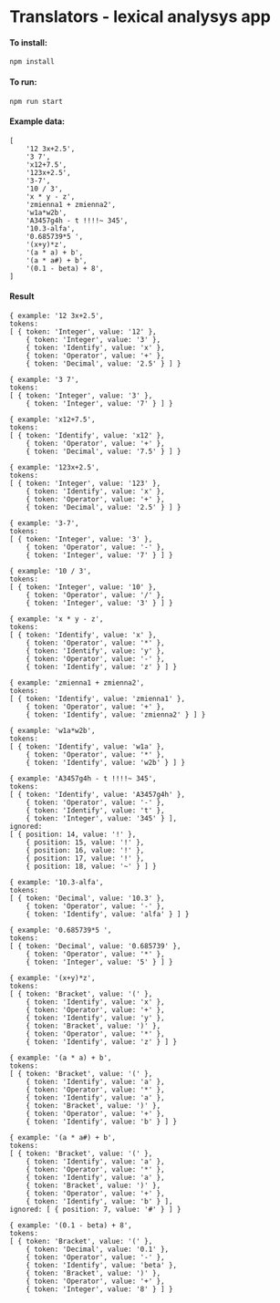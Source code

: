 # Translators - lexical analysys app

#### To install:

    npm install

#### To run:

    npm run start

#### Example data:

    [
        '12 3x+2.5',
        '3 7',
        'x12+7.5',
        '123x+2.5',
        '3-7',
        '10 / 3',
        'x * y - z',
        'zmienna1 + zmienna2',
        'w1a*w2b',
        'A3457g4h - t !!!!~ 345',
        '10.3-alfa',
        '0.685739*5 ',
        '(x+y)*z',
        '(a * a) + b',
        '(a * a#) + b',
        '(0.1 - beta) + 8',
    ]

#### Result


	{ example: '12 3x+2.5',
	tokens:
	[ { token: 'Integer', value: '12' },
		{ token: 'Integer', value: '3' },
		{ token: 'Identify', value: 'x' },
		{ token: 'Operator', value: '+' },
		{ token: 'Decimal', value: '2.5' } ] }

	{ example: '3 7',
	tokens:
	[ { token: 'Integer', value: '3' },
		{ token: 'Integer', value: '7' } ] }

	{ example: 'x12+7.5',
	tokens:
	[ { token: 'Identify', value: 'x12' },
		{ token: 'Operator', value: '+' },
		{ token: 'Decimal', value: '7.5' } ] }

	{ example: '123x+2.5',
	tokens:
	[ { token: 'Integer', value: '123' },
		{ token: 'Identify', value: 'x' },
		{ token: 'Operator', value: '+' },
		{ token: 'Decimal', value: '2.5' } ] }

	{ example: '3-7',
	tokens:
	[ { token: 'Integer', value: '3' },
		{ token: 'Operator', value: '-' },
		{ token: 'Integer', value: '7' } ] }

	{ example: '10 / 3',
	tokens:
	[ { token: 'Integer', value: '10' },
		{ token: 'Operator', value: '/' },
		{ token: 'Integer', value: '3' } ] }

	{ example: 'x * y - z',
	tokens:
	[ { token: 'Identify', value: 'x' },
		{ token: 'Operator', value: '*' },
		{ token: 'Identify', value: 'y' },
		{ token: 'Operator', value: '-' },
		{ token: 'Identify', value: 'z' } ] }

	{ example: 'zmienna1 + zmienna2',
	tokens:
	[ { token: 'Identify', value: 'zmienna1' },
		{ token: 'Operator', value: '+' },
		{ token: 'Identify', value: 'zmienna2' } ] }

	{ example: 'w1a*w2b',
	tokens:
	[ { token: 'Identify', value: 'w1a' },
		{ token: 'Operator', value: '*' },
		{ token: 'Identify', value: 'w2b' } ] }

	{ example: 'A3457g4h - t !!!!~ 345',
	tokens:
	[ { token: 'Identify', value: 'A3457g4h' },
		{ token: 'Operator', value: '-' },
		{ token: 'Identify', value: 't' },
		{ token: 'Integer', value: '345' } ],
	ignored:
	[ { position: 14, value: '!' },
		{ position: 15, value: '!' },
		{ position: 16, value: '!' },
		{ position: 17, value: '!' },
		{ position: 18, value: '~' } ] }

	{ example: '10.3-alfa',
	tokens:
	[ { token: 'Decimal', value: '10.3' },
		{ token: 'Operator', value: '-' },
		{ token: 'Identify', value: 'alfa' } ] }

	{ example: '0.685739*5 ',
	tokens:
	[ { token: 'Decimal', value: '0.685739' },
		{ token: 'Operator', value: '*' },
		{ token: 'Integer', value: '5' } ] }

	{ example: '(x+y)*z',
	tokens:
	[ { token: 'Bracket', value: '(' },
		{ token: 'Identify', value: 'x' },
		{ token: 'Operator', value: '+' },
		{ token: 'Identify', value: 'y' },
		{ token: 'Bracket', value: ')' },
		{ token: 'Operator', value: '*' },
		{ token: 'Identify', value: 'z' } ] }

	{ example: '(a * a) + b',
	tokens:
	[ { token: 'Bracket', value: '(' },
		{ token: 'Identify', value: 'a' },
		{ token: 'Operator', value: '*' },
		{ token: 'Identify', value: 'a' },
		{ token: 'Bracket', value: ')' },
		{ token: 'Operator', value: '+' },
		{ token: 'Identify', value: 'b' } ] }

	{ example: '(a * a#) + b',
	tokens:
	[ { token: 'Bracket', value: '(' },
		{ token: 'Identify', value: 'a' },
		{ token: 'Operator', value: '*' },
		{ token: 'Identify', value: 'a' },
		{ token: 'Bracket', value: ')' },
		{ token: 'Operator', value: '+' },
		{ token: 'Identify', value: 'b' } ],
	ignored: [ { position: 7, value: '#' } ] }

	{ example: '(0.1 - beta) + 8',
	tokens:
	[ { token: 'Bracket', value: '(' },
		{ token: 'Decimal', value: '0.1' },
		{ token: 'Operator', value: '-' },
		{ token: 'Identify', value: 'beta' },
		{ token: 'Bracket', value: ')' },
		{ token: 'Operator', value: '+' },
		{ token: 'Integer', value: '8' } ] }



